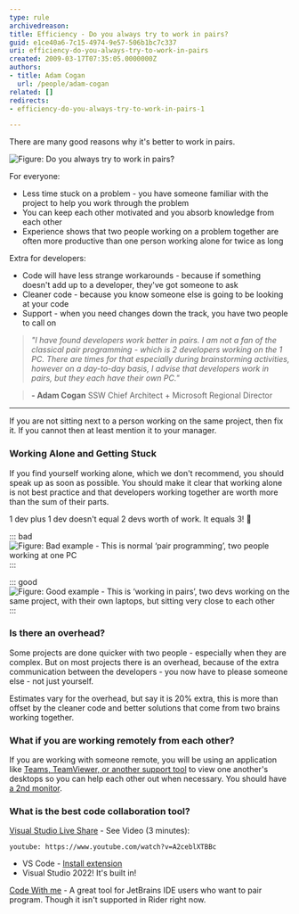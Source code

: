 ```yaml
---
type: rule
archivedreason: 
title: Efficiency - Do you always try to work in pairs?
guid: e1ce40a6-7c15-4974-9e57-506b1bc7c337
uri: efficiency-do-you-always-try-to-work-in-pairs
created: 2009-03-17T07:35:05.0000000Z
authors:
- title: Adam Cogan
  url: /people/adam-cogan
related: []
redirects:
- efficiency-do-you-always-try-to-work-in-pairs-1

---
```


There are many good reasons why it's better to work in pairs.  

<!--endintro-->

![Figure: Do you always try to work in pairs?](ProjectManagement\_PairProgramming\_Luge.jpg)  

For everyone:

* Less time stuck on a problem - you have someone familiar with the project to help you work through the problem
* You can keep each other motivated  and you absorb knowledge from each other
* Experience shows that two people working on a problem together are often more productive than one person working alone for twice as long

Extra for developers:

* Code will have less strange workarounds - because if something doesn't add up to a developer, they've got someone to ask
* Cleaner code - because you know someone else is going to be looking at your code
* Support - when you need changes down the track, you have two people to call on


> *"I have found developers work better in pairs. I am not a fan of the classical pair programming - which is 2 developers working on the 1 PC. There are times for that especially during brainstorming activities, however on a day-to-day basis, I advise that developers work in pairs, but they each have their own PC."*

>**- Adam Cogan** 
>SSW Chief Architect + Microsoft Regional Director

-----

If you are not sitting next to a person working on the same project, then fix it. If you cannot then at least mention it to your manager.

### Working Alone and Getting Stuck

If you find yourself working alone, which we don't recommend, you should speak up as soon as possible. You should make it clear that working alone is not best practice and that developers working together are worth more than the sum of their parts. 

1 dev plus 1 dev doesn't equal 2 devs worth of work. It equals 3! 🎉

::: bad
![Figure: Bad example - This is normal ‘pair programming’, two people working at one PC](PairProgramming01.jpg)  
:::

::: good
![Figure: Good example - This is ‘working in pairs’, two devs working on the same project, with their own laptops, but sitting very close to each other](PairProgramming02\_Small.jpg)  
:::

###  Is there an overhead?

Some projects are done quicker with two people - especially when they are complex. But on most projects there is an overhead, because of the extra communication between the developers - you now have to please someone else - not just yourself.

Estimates vary for the overhead, but say it is 20% extra, this is more than offset by the cleaner code and better solutions that come from two brains working together.

###  What if you are working remotely from each other?

If you are working with someone remote, you will be using an application like [Teams, TeamViewer, or another support tool](/do-you-know-the-best-way-to-give-the-best-customer-support) to view one another's desktops so you can help each other out when necessary. You should have [a 2nd monitor](/efficiency-do-you-use-two-monitors).

### What is the best code collaboration tool?
[Visual Studio Live Share](https://visualstudio.microsoft.com/services/live-share/) - See Video (3 minutes):  

`youtube: https://www.youtube.com/watch?v=A2ceblXTBBc`
 
* VS Code - [Install extension](https://marketplace.visualstudio.com/items?itemName=MS-vsliveshare.vsliveshare)
* Visual Studio 2022! It's built in!

[Code With me](https://www.jetbrains.com/code-with-me/) - A great tool for JetBrains IDE users who want to pair program. Though it isn't supported in Rider right now.
